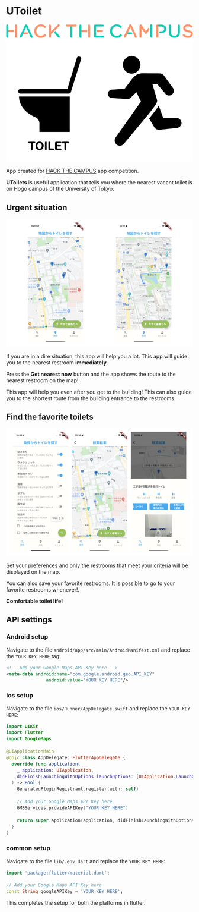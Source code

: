 # UToilet

[![HackTheCampus](./image/huck_the_campus.png)](https://sites.google.com/g.ecc.u-tokyo.ac.jp/hack-the-campus/events/competition?authuser=0)
![UToilet](./assets/images/splash.png)

App created for [HACK THE CAMPUS](https://sites.google.com/g.ecc.u-tokyo.ac.jp/hack-the-campus/events/competition?authuser=0) app competition.

**UToilets** is useful application that tells you where the nearest vacant toilet is on Hogo campus of the University of Tokyo.

## Urgent situation

![app1](./image/app1.png)

If you are in a dire situation, this app will help you a lot. This app will guide you to the nearest restroom **immediately**.

Press the **Get nearest now** button and the app shows the route to the nearest restroom on the map!

This app will help you even after you get to the building! This can also guide you to the shortest route from the building entrance to the restrooms.

## Find the favorite toilets

![app2](./image/app2.png)

Set your preferences and only the restrooms that meet your criteria will be displayed on the map.

You can also save your favorite restrooms. It is possible to go to your favorite restrooms whenever!.

**Comfortable toilet life!**

## API settings

### Android setup

Navigate to the file `android/app/src/main/AndroidManifest.xml` and replace the `YOUR KEY HERE` tag:

```xml
<!-- Add your Google Maps API Key here -->
<meta-data android:name="com.google.android.geo.API_KEY"
               android:value="YOUR KEY HERE"/>
```

### ios setup

Navigate to the file `ios/Runner/AppDelegate.swift` and replace the `YOUR KEY HERE`:

```swift
import UIKit
import Flutter
import GoogleMaps

@UIApplicationMain
@objc class AppDelegate: FlutterAppDelegate {
  override func application(
    _ application: UIApplication,
    didFinishLaunchingWithOptions launchOptions: [UIApplication.LaunchOptionsKey: Any]?
  ) -> Bool {
    GeneratedPluginRegistrant.register(with: self)

    // Add your Google Maps API Key here
    GMSServices.provideAPIKey("YOUR KEY HERE")

    return super.application(application, didFinishLaunchingWithOptions: launchOptions)
  }
}
```

### common setup

Navigate to the file `lib/.env.dart` and replace the `YOUR KEY HERE`:

```dart
import 'package:flutter/material.dart';

// Add your Google Maps API Key here
const String googleAPIKey = 'YOUR KEY HERE';
```

This completes the setup for both the platforms in flutter.
